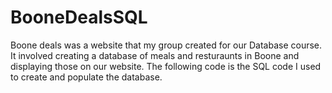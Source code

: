 # BooneDealsSQL

Boone deals was a website that my group created for our Database course. It involved creating a database of meals and resturaunts in Boone and displaying those on our website.
The following code is the SQL code I used to create and populate the database.
